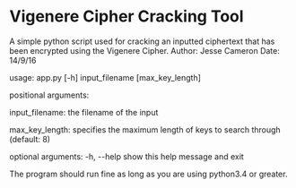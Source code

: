 # Vigenere Cipher Cracking Tool
A simple python script used for cracking an inputted ciphertext that has been encrypted using the Vigenere Cipher.
Author: Jesse Cameron
Date: 14/9/16

usage: app.py [-h] input_filename [max_key_length]

positional arguments:

input_filename:  the filename of the input 

max_key_length:  specifies the maximum length of keys to search through (default: 8)

optional arguments:
  -h, --help      show this help message and exit
  
The program should run fine as long as you are using python3.4 or greater.
